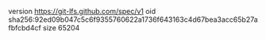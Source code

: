 version https://git-lfs.github.com/spec/v1
oid sha256:92ed09b047c5c6f9355760622a1736f643163c4d67bea3acc65b27afbfcbd4cf
size 65204
